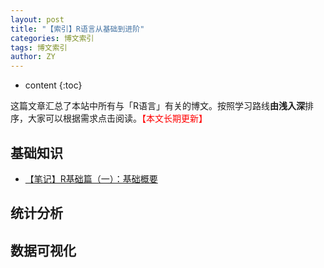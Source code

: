 ```yaml
---
layout: post
title: "【索引】R语言从基础到进阶"
categories: 博文索引
tags: 博文索引
author: ZY
---
```


* content
{:toc}

这篇文章汇总了本站中所有与「R语言」有关的博文。按照学习路线**由浅入深**排序，大家可以根据需求点击阅读。<font color="red">【本文长期更新】</font>




## 基础知识
* [【笔记】R基础篇（一）：基础概要](https://woaielf.github.io/2016/09/15/R-basic-1/)


## 统计分析


## 数据可视化




